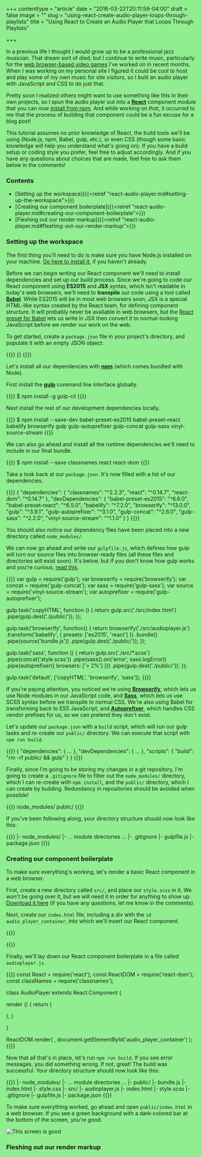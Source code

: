 +++
contenttype = "article"
date = "2016-03-22T20:11:59-04:00"
draft = false
image = ""
slug = "using-react-create-audio-player-loops-through-playlists"
title = "Using React to Create an Audio Player that Loops Through Playlists"

+++

In a previous life I thought I would grow up to be a professional jazz musician. That dream sort of died, but I continue to write music, particularly for the [web browser-based video games](http://benwiley.org/#/games) I've worked on in recent months. When I was working on my personal site I figured it could be cool to host and play some of my own music for site visitors, so I built an audio player with JavaScript and CSS to do just that.

Pretty soon I realized others might want to use something like this in their own projects, so I spun the audio player out into a [**React**](https://facebook.github.io/react/) component module that you can now [install from npm](https://www.npmjs.com/package/react-responsive-audio-player). And while working on *that*, it occurred to me that the process of building that component could be a fun excuse for a blog post!

This tutorial assumes no prior knowledge of React, the build tools we'll be using (Node.js, npm, Babel, gulp, etc.), or even CSS (though some basic knowledge will help you understand what's going on). If you have a build setup or coding style you prefer, feel free to adjust accordingly. And if you have any questions about choices that are made, feel free to ask them below in the comments!

### Contents

* [Setting up the workspace]({{<relref "react-audio-player.md#setting-up-the-workspace">}})
* [Creating our component boilerplate]({{<relref "react-audio-player.md#creating-our-component-boilerplate">}})
* [Fleshing out our render markup]({{<relref "react-audio-player.md#fleshing-out-our-render-markup">}})

### Setting up the workspace

The first thing you'll need to do is make sure you have Node.js installed on your machine. [Go here to install it](https://nodejs.org/en/), if you haven't already.

Before we can begin writing our React component we'll need to install dependencies and set up our build process. Since we're going to code our React component using **ES2015** and **JSX** syntax, which isn't readable in today's web browsers, we'll need to **transpile** our code using a tool called [**Babel**](http://babeljs.io/). While ES2015 will be in most web browsers soon, JSX is a special HTML-like syntax created by the React team, for defining component structure. It will probably never be available in web browsers, but the [React preset for Babel](http://babeljs.io/docs/plugins/preset-react/) lets us write in JSX then convert it to normal-looking JavaScript before we render our work on the web.

To get started, create a `package.json` file in your project's directory, and populate it with an empty JSON object:

{{<highlight json>}}
{}
{{</highlight>}}

Let's install all our dependencies with [**npm**](https://www.npmjs.com/) (which comes bundled with Node).

First install the [**gulp**](http://gulpjs.com/) command line interface globally.

{{<highlight bash>}}
$ npm install -g gulp-cli
{{</highlight>}}

Next install the rest of our development dependencies locally.

{{<highlight bash>}}
$ npm install --save-dev babel-preset-es2015 babel-preset-react babelify browserify gulp gulp-autoprefixer gulp-concat gulp-sass vinyl-source-stream
{{</highlight>}}

We can also go ahead and install all the runtime dependencies we'll need to include in our final bundle.

{{<highlight bash>}}
$ npm install --save classnames react react-dom
{{</highlight>}}

Take a look back at our `package.json`. It's now filled with a list of our dependencies.

{{<highlight json>}}
{
  "dependencies": {
    "classnames": "^2.2.3",
    "react": "^0.14.7",
    "react-dom": "^0.14.7"
  },
  "devDependencies": {
    "babel-preset-es2015": "^6.6.0",
    "babel-preset-react": "^6.5.0",
    "babelify": "^7.2.0",
    "browserify": "^13.0.0",
    "gulp": "^3.9.1",
    "gulp-autoprefixer": "^3.1.0",
    "gulp-concat": "^2.6.0",
    "gulp-sass": "^2.2.0",
    "vinyl-source-stream": "^1.1.0"
  }
}
{{</highlight>}}

You should also notice our dependency files have been placed into a new directory called `node_modules/`.

We can now go ahead and write our `gulpfile.js`, which defines how gulp will turn our source files into browser-ready files (all these files and directories will exist soon). It's below, but if you don't know how gulp works and you're curious, [read this](https://css-tricks.com/gulp-for-beginners/).

{{<highlight javascript>}}
var gulp = require('gulp');
var browserify = require('browserify');
var concat = require('gulp-concat');
var sass = require('gulp-sass');
var source = require('vinyl-source-stream');
var autoprefixer = require('gulp-autoprefixer');

gulp.task('copyHTML', function () {
  return gulp.src('./src/index.html')
    .pipe(gulp.dest('./public/'));
});
 
gulp.task('browserify', function() {
  return browserify('./src/audioplayer.js')
    .transform('babelify', { presets: ['es2015', 'react'] })
    .bundle()
    .pipe(source('bundle.js'))
    .pipe(gulp.dest('./public/'));
});

gulp.task('sass', function () {
  return gulp.src('./src/*.scss')
    .pipe(concat('style.scss'))
    .pipe(sass().on('error', sass.logError))
    .pipe(autoprefixer({ browsers: ['> 2%'] }))
    .pipe(gulp.dest('./public/'));
});

gulp.task('default', ['copyHTML', 'browserify', 'sass']);
{{</highlight>}}

If you're paying attention, you noticed we're using [**Browserify**](http://browserify.org/), which lets us use Node modules in our JavaScript code, and [**Sass**](http://sass-lang.com/), which lets us use SCSS syntax before we transpile to normal CSS. We're also using Babel for transforming back to ES5 JavaScript, and [**Autoprefixer**](https://github.com/postcss/autoprefixer), which handles CSS vendor prefixes for us, so we can pretend they don't exist.

Let's update our `package.json` with a `build` script, which will run our gulp tasks and re-create our `public/` directory. We can execute that script with `npm run build`.

{{<highlight json>}}
{
  "dependencies": {
    ...
  },
  "devDependencies": {
    ...
  },
  "scripts": {
    "build": "rm -rf public/ && gulp"
  }
}
{{</highlight>}}

Finally, since I'm going to be storing my changes in a git repository, I'm going to create a `.gitignore` file to filter out the `node_modules/` directory, which I can re-create with `npm install`, and the `public/` directory, which I can create by building. Redundancy in repositories should be avoided when possible!

{{<highlight bash>}}
node_modules/
public/
{{</highlight>}}

If you've been following along, your directory structure should now look like this:

{{<highlight bash>}}
|- node_modules/
    |- ... module directories ...
|- .gitignore
|- gulpfile.js
|- package.json
{{</highlight>}}

### Creating our component boilerplate

To make sure everything's working, let's render a basic React component in a web browser.

First, create a new directory called `src/`, and place our `style.scss` in it. We won't be going over it, but we will need it in order for anything to show up. <a href="audioplayer.scss" download="style.scss">Download it here</a> (if you have any questions, let me know in the comments).

Next, create our `index.html` file, including a div with the `id` `audio_player_container`, into which we'll insert our React component.

{{<highlight html>}}
<!DOCTYPE html>
<html>
  <head>
    <meta charset="utf-8">
    <meta name="viewport" content="width=device-width,initial-scale=1">
    <title>React Audio Player</title>
    <style>
      html, body {
        /* margin: 0 ensures audio player will
         * take up full screen width.
         */
        margin: 0;
        background-color: lightgreen;
      }
    </style>
    <link rel="stylesheet" href="style.css">
  </head>
  <body>
    <div id="audio_player_container"></div>
    <script src="bundle.js"></script>
  </body>
</html>
{{</highlight>}}

Finally, we'll lay down our React component boilerplate in a file called `audioplayer.js`.

{{<highlight jsx>}}
const React = require('react');
const ReactDOM = require('react-dom');
const classNames = require('classnames');

class AudioPlayer extends React.Component {

  render () {
    return (
      <div className="audio_player"></div>
    );
  }

}

ReactDOM.render(
  <AudioPlayer/>,
  document.getElementById('audio_player_container')
);
{{</highlight>}}

Now that all that's in place, let's run `npm run build`. If you see error messages, you did something wrong. If not, great! The build was successful. Your directory structure should now look like this:

{{<highlight bash>}}
|- node_modules/
    |- ... module directories ...
|- public/
    |- bundle.js
    |- index.html
    |- style.css
|- src/
    |- audioplayer.js
    |- index.html
    |- style.scss
|- .gitignore
|- gulpfile.js
|- package.json
{{</highlight>}}

To make sure everything worked, go ahead and open `public/index.html` in a web browser. If you see a green background with a dark-colored bar at the bottom of the screen, you're good.

![This screen is good](img/2016-03-23boilerplate.jpg)

### Fleshing out our render markup